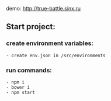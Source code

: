demo: http://true-battle.sinx.ru

## Start project:
### create environment variables:
    - create env.json in /src/environments
### run commands:
    - npm i
    - bower i
    - npm start  